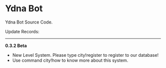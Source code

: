 # Ydna Bot
Ydna Bot Source Code.

Update Records:

***
**0.3.2 Beta**
- New Level System. Please type city!register to register to our database!
- Use command city!how to know more about this system.

